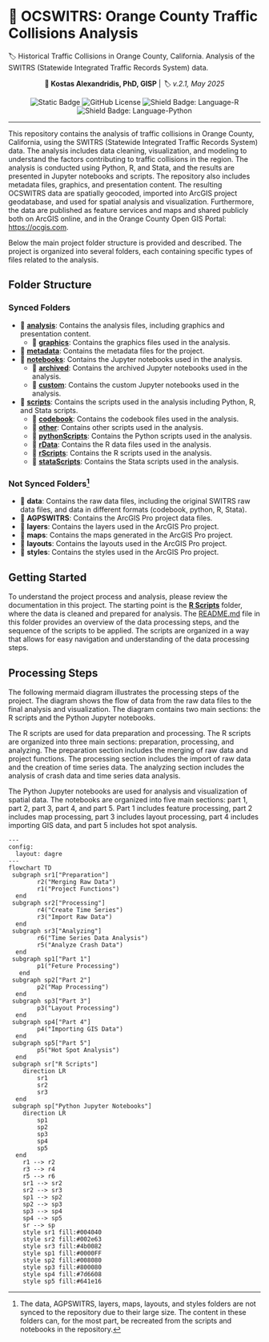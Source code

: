 # :vertical_traffic_light: OCSWITRS: Orange County Traffic Collisions Analysis


:label: Historical Traffic Collisions in Orange County, California. Analysis of the SWITRS (Statewide Integrated Traffic Records System) data.

<div align="center">

**:bust_in_silhouette: Kostas Alexandridis, PhD, GISP** | *:label: v.2.1, May 2025*

![Static Badge](https://img.shields.io/badge/OCSWITRS-GitHub?style=plastic&logo=github&logoSize=auto&label=GitHub&labelColor=navy) 
![GitHub License](https://img.shields.io/github/license/ktalexan/PolicyAnalysis?style=plastic&labelColor=black) 
![Shield Badge: Language-R](https://img.shields.io/static/v1?style=plastic&label=language&message=R&logo=R&color=blue&logoColor=blue&labelColor=black)
![Shield Badge: Language-Python](https://img.shields.io/static/v1?style=plastic&label=language&message=Python&logo=python&color=forestgreen&logoColor=blue&labelColor=black)

</div>

----


This repository contains the analysis of traffic collisions in Orange County, California, using the SWITRS (Statewide Integrated Traffic Records System) data. The analysis includes data cleaning, visualization, and modeling to understand the factors contributing to traffic collisions in the region.
The analysis is conducted using Python, R, and Stata, and the results are presented in Jupyter notebooks and scripts. The repository also includes metadata files, graphics, and presentation content.
The resulting OCSWITRS data are spatially geocoded, imported into ArcGIS project geodatabase, and used for spatial analysis and visualization. Furthermore, the data are published as feature services and maps and shared publicly both on ArcGIS online, and in the Orange County Open GIS Portal: https://ocgis.com.

Below the main project folder structure is provided and described. The project is organized into several folders, each containing specific types of files related to the analysis.

## Folder Structure

### Synced Folders

- :file_folder: [**analysis**](analysis): Contains the analysis files, including graphics and presentation content.
  - :file_folder: [**graphics**](analysis/graphics): Contains the graphics files used in the analysis.
- :file_folder: [**metadata**](metadata): Contains the metadata files for the project.
- :file_folder: [**notebooks**](notebooks): Contains the Jupyter notebooks used in the analysis.
  - :file_folder: [**archived**](notebooks/archived): Contains the archived Jupyter notebooks used in the analysis.
  - :file_folder: [**custom**](notebooks/custom): Contains the custom Jupyter notebooks used in the analysis.
- :file_folder: [**scripts**](scripts): Contains the scripts used in the analysis including Python, R, and Stata scripts.
  - :file_folder: [**codebook**](scripts/codebook): Contains the codebook files used in the analysis.
  - :file_folder: [**other**](scripts/other): Contains other scripts used in the analysis.
  - :file_folder: [**pythonScripts**](scripts/pythonScripts): Contains the Python scripts used in the analysis.
  - :file_folder: [**rData**](scripts/rData): Contains the R data files used in the analysis.
  - :file_folder: [**rScripts**](scripts/rScripts): Contains the R scripts used in the analysis.
  - :file_folder: [**stataScripts**](scripts/stataScripts): Contains the Stata scripts used in the analysis.

### Not Synced Folders[^1]

[^1]: The data, AGPSWITRS, layers, maps, layouts, and styles folders are not synced to the repository due to their large size. The content in these folders can, for the most part, be recreated from the scripts and notebooks in the repository.

- :file_folder: **data**: Contains the raw data files, including the original SWITRS raw data files, and data in different formats (codebook, python, R, Stata).
- :file_folder: **AGPSWITRS**: Contains the ArcGIS Pro project data files.
- :file_folder: **layers**: Contains the layers used in the ArcGIS Pro project.
- :file_folder: **maps**: Contains the maps generated in the ArcGIS Pro project.
- :file_folder: **layouts**: Contains the layouts used in the ArcGIS Pro project.
- :file_folder: **styles**: Contains the styles used in the ArcGIS Pro project.

## Getting Started

To understand the project process and analysis, please review the documentation in this project. The starting point is the [**R Scripts**](scripts/rScripts) folder, where the data is cleaned and prepared for analysis. The [README.md](scripts/rScripts/README.md) file in this folder provides an overview of the data processing steps, and the sequence of the scripts to be applied. The scripts are organized in a way that allows for easy navigation and understanding of the data processing steps.

## Processing Steps

The following mermaid diagram illustrates the processing steps of the project. The diagram shows the flow of data from the raw data files to the final analysis and visualization. The diagram contains two main sections: the R scripts and the Python Jupyter notebooks. 

The R scripts are used for data preparation and processing. The R scripts are organized into three main sections: preparation, processing, and analyzing. The preparation section includes the merging of raw data and project functions. The processing section includes the import of raw data and the creation of time series data. The analyzing section includes the analysis of crash data and time series data analysis. 

The Python Jupyter notebooks are used for analysis and visualization of spatial data. The notebooks are organized into five main sections: part 1, part 2, part 3, part 4, and part 5. Part 1 includes feature processing, part 2 includes map processing, part 3 includes layout processing, part 4 includes importing GIS data, and part 5 includes hot spot analysis.

```mermaid
---
config:
  layout: dagre
---
flowchart TD
 subgraph sr1["Preparation"]
        r2("Merging Raw Data")
        r1("Project Functions")
  end
 subgraph sr2["Processing"]
        r4("Create Time Series")
        r3("Import Raw Data")
  end
 subgraph sr3["Analyzing"]
        r6("Time Series Data Analysis")
        r5("Analyze Crash Data")
  end
 subgraph sp1["Part 1"]
        p1("Feture Processing")
   end
 subgraph sp2["Part 2"]
        p2("Map Processing")
  end
 subgraph sp3["Part 3"]
        p3("Layout Processing")
  end
 subgraph sp4["Part 4"]
        p4("Importing GIS Data")
  end
 subgraph sp5["Part 5"]
        p5("Hot Spot Analysis")
  end
 subgraph sr["R Scripts"]
    direction LR
        sr1
        sr2
        sr3
  end
 subgraph sp["Python Jupyter Notebooks"]
    direction LR
        sp1
        sp2
        sp3
        sp4
        sp5
  end
    r1 --> r2
    r3 --> r4
    r5 --> r6
    sr1 --> sr2
    sr2 --> sr3
    sp1 --> sp2
    sp2 --> sp3
    sp3 --> sp4
    sp4 --> sp5
    sr --> sp
    style sr1 fill:#004040
    style sr2 fill:#002e63
    style sr3 fill:#4b0082
    style sp1 fill:#0000FF
    style sp2 fill:#008080
    style sp3 fill:#800080
    style sp4 fill:#7d6608
    style sp5 fill:#641e16
```


